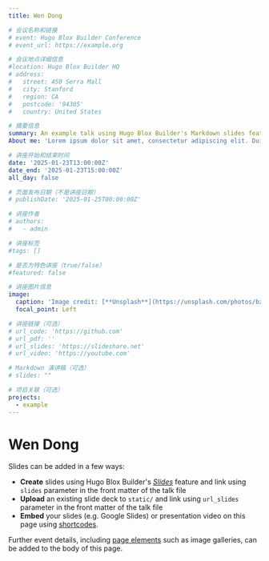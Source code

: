 ```yaml
---
title: Wen Dong

# 会议名称和链接
# event: Hugo Blox Builder Conference
# event_url: https://example.org

# 会议地点详细信息
#location: Hugo Blox Builder HQ
# address:
#   street: 450 Serra Mall
#   city: Stanford
#   region: CA
#   postcode: '94305'
#   country: United States

# 摘要信息
summary: An example talk using Hugo Blox Builder's Markdown slides feature.
About me: 'Lorem ipsum dolor sit amet, consectetur adipiscing elit. Duis posuere tellusac convallis placerat. Proin tincidunt magna sed ex sollicitudin condimentum. Sed ac faucibus dolor, scelerisque sollicitudin nisi. Cras purus urna, suscipit quis sapien eu, pulvinar tempor diam.'

# 讲座开始和结束时间
date: '2025-01-23T13:00:00Z'
date_end: '2025-01-23T15:00:00Z'
all_day: false

# 页面发布日期（不是讲座日期）
# publishDate: '2025-01-25T00:00:00Z'

# 讲座作者
# authors:
#   - admin

# 讲座标签
#tags: []

# 是否为特色讲座（true/false）
#featured: false

# 讲座图片信息
image:
  caption: 'Image credit: [**Unsplash**](https://unsplash.com/photos/bzdhc5b3Bxs)'
  focal_point: Left

# 讲座链接（可选）
# url_code: 'https://github.com'
# url_pdf: ''
# url_slides: 'https://slideshare.net'
# url_video: 'https://youtube.com'

# Markdown 演讲稿（可选）
# slides: ""

# 项目关联（可选）
projects:
  - example
---
```


# Wen Dong

Slides can be added in a few ways:

- **Create** slides using Hugo Blox Builder's [_Slides_](https://docs.hugoblox.com/reference/content-types/) feature and link using `slides` parameter in the front matter of the talk file
- **Upload** an existing slide deck to `static/` and link using `url_slides` parameter in the front matter of the talk file
- **Embed** your slides (e.g. Google Slides) or presentation video on this page using [shortcodes](https://docs.hugoblox.com/reference/markdown/).

Further event details, including [page elements](https://docs.hugoblox.com/reference/markdown/) such as image galleries, can be added to the body of this page.